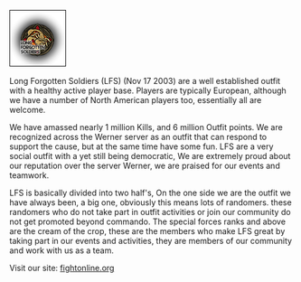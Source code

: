 ![thumb‎](../images/LFS_logo.png)

Long Forgotten Soldiers (LFS) (Nov 17 2003) are a well established outfit with a
healthy active player base. Players are typically European, although we have a
number of North American players too, essentially all are welcome.

We have amassed nearly 1 million Kills, and 6 million Outfit points. We are
recognized across the Werner server as an outfit that can respond to support the
cause, but at the same time have some fun. LFS are a very social outfit with a
yet still being democratic, We are extremely proud about our reputation over the
server Werner, we are praised for our events and teamwork.

LFS is basically divided into two half's, On the one side we are the outfit we
have always been, a big one, obviously this means lots of randomers. these
randomers who do not take part in outfit activities or join our community do not
get promoted beyond commando. The special forces ranks and above are the cream
of the crop, these are the members who make LFS great by taking part in our
events and activities, they are members of our community and work with us as a
team.

Visit our site: [fightonline.org](http://www.fightonline.org)
